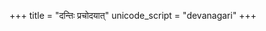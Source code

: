 +++
title = "दन्तिः प्रचोदयात्"
unicode_script = "devanagari"
+++

<div class="js_include" url="/vedAH/yajuH/taittirIyam/AraNyakam/vishvAsa-prastutiH/06/aMshAH/dantiH_prachodayAt/"  newLevelForH1="2" includeTitle="false"> </div>   
